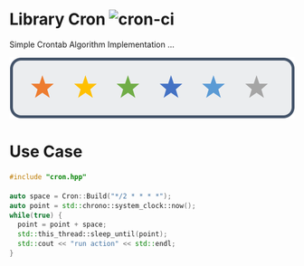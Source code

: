 # Library Cron ![cron-ci](https://github.com/lcmonteiro/library-cron/actions/workflows/cron-ci.yml/badge.svg)

Simple Crontab Algorithm Implementation ...

![cron](doc/cron.svg)

# Use Case

``` C++
#include "cron.hpp"

auto space = Cron::Build("*/2 * * * *");
auto point = std::chrono::system_clock::now();
while(true) {
  point = point + space;
  std::this_thread::sleep_until(point);
  std::cout << "run action" << std::endl;
}
```


